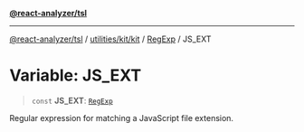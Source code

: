 [**@react-analyzer/tsl**](../../../../../../README.md)

***

[@react-analyzer/tsl](../../../../../../README.md) / [utilities/kit/kit](../../../README.md) / [RegExp](../README.md) / JS\_EXT

# Variable: JS\_EXT

> `const` **JS\_EXT**: [`RegExp`](https://developer.mozilla.org/docs/Web/JavaScript/Reference/Global_Objects/RegExp)

Regular expression for matching a JavaScript file extension.
